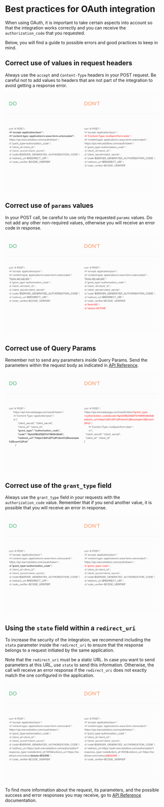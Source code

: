 # Best practices for OAuth integration

When using OAuth, it is important to take certain aspects into account so that the integration works correctly and you can receive the `authorization_code` that you requested.

Below, you will find a guide to possible errors and good practices to keep in mind.

## Correct use of values in request headers

Always use the `accept` and `Content-Type` headers in your POST request. Be careful not to add values to headers that are not part of the integration to avoid getting a response error.

![oauth_header](/images/oauth/oauth_header.png)

## Correct use of `params` values

In your POST call, be careful to use only the requested `params` values. Do not add any other non-required values, otherwise you will receive an error code in response.

![oauth_params](/images/oauth/oauth-1.png)


## Correct use of Query Params

Remember not to send any parameters inside Query Params. Send the parameters within the request body as indicated in [API Reference](/developers/en/reference/oauth/_oauth_token/post).

![oauth_queryparams](/images/oauth/oauth_queryparams.png)

## Correct use of the `grant_type` field

Always use the `grant_type` field in your requests with the `authorization_code` value. Remember that if you send another value, it is possible that you will receive an error in response.

![oauth_grant_type](/images/oauth/oauth_granttype_v2.png)

## Using the `state` field within a `redirect_uri`

To increase the security of the integration, we recommend including the `state` parameter inside the `redirect_uri` to ensure that the response belongs to a request initiated by the same application.

Note that the `redirect_uri` must be a static URL. In case you want to send parameters at this URL, use `state` to send this information. Otherwise, the call will receive an error response if the `redirect_uri` does not exactly match the one configured in the application.

![oauth_state](/images/oauth/oauth_state_v3.png)

To find more information about the request, its parameters, and the possible success and error responses you may receive, go to [API Reference](/developers/en/reference/oauth/_oauth_token/post) documentation.

